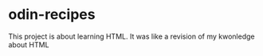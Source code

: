 # odin-recipes
 This project is about learning HTML.
 It was like a revision of my kwonledge about HTML